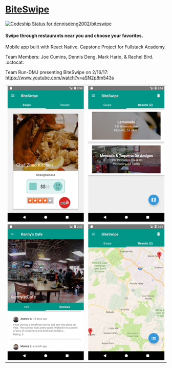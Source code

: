 # [BiteSwipe](https://sanplot.com/biteswipe)

[ ![Codeship Status for dennisdeng2002/biteswipe](https://app.codeship.com/projects/51f6ec90-c622-0134-97c6-6634c9578aaa/status?branch=sanplot)](https://app.codeship.com/projects/198531)
#### Swipe through restaurants near you and choose your favorites.

Mobile app built with React Native.
Capstone Project for Fullstack Academy.

Team Members: Joe Cumins, Dennis Deng, Mark Hario, & Rachel Bird. :octocat:

Team Run-DMJ presenting BiteSwipe on 2/16/17: https://www.youtube.com/watch?v=aSN2p8m543s

<table>
	<tr>
      <td width="250">
      	<img src="/public/images/1.png" width="250"/>
      </td>
      <td width="250">
      	<img src="/public/images/2.png" width="250"/>
      </td>
    </tr>
    <tr>
      <td width="250">
      	<img src="/public/images/3.png" width="250"/>
      </td>
      <td width="250">
      	<img src="/public/images/4.png" width="250"/>
      </td>
    </tr>
</table>